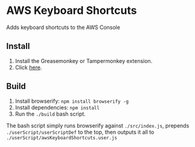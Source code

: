 # AWS Keyboard Shortcuts
Adds keyboard shortcuts to the AWS Console

## Install
1. Install the Greasemonkey or Tampermonkey extension.
2. Click [here](https://github.com/yo1dog/aws-keyboard-shortcuts/raw/master/userScript/awsKeyboardShortcuts.user.js).

## Build
1. Install browserify: `npm install browserify -g`
2. Install dependencies: `npm install`
3. Run the `./build` bash script.

The bash script simply runs browserify against `./src/index.js`, prepends `./userScript/userScriptDef`
to the top, then outputs it all to `./userScript/awsKeyboardShortcuts.user.js` 